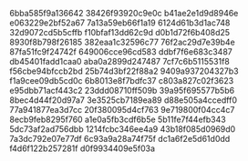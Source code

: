 6bba585f9a136642
38426f93920c9e0c
b41ae2e1d9d8946e
e063229e2bf52a67
7a13a59eb66f1a19
6124d61b3d1ac748
32d9072cd5b5cffb
f10bfaf13dd62c9d
d0b1d72f6b408d25
8930f8b798f26185
382eaa1c32596c77
76f2ac29d7e39b4e
87fa51fc9f24742f
649006cce96cd583
ddbf7f6e683c3487
db45401fadd1caa0
aba0a2899d247487
7cf7c6b5115531f8
f56cbe94bfccb2bd
25b74d3bf22f88a2
9409a937204327b3
f1a9cee09db5cd0c
6b8013e8f7bdfc37
c803a827c02f3623
e95dbb71acf443c2
23ddd08710ff509b
39a95f695577b5b6
8bec4d44f20d97a7
3e3525cb7189ea89
d88e505a4ccedff0
77a941877ea3d7cc
20f380095d4cf763
9e719800f04cc4c7
8ecb9feb8295f760
a1e0a5fb3cdf6b5e
5b11fe7f44efb343
5dc73af2ad756dbb
1214fcbc346ee4a9
43b18f085d0969d0
7a3dc792e07e77df
6c93a9a28a74f75f
dc1a6f2e5d61d0dd
f4d6f122b257281f
d0f9934409e5f03a
